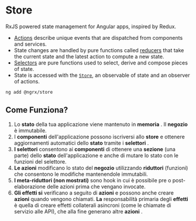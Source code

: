 # Store

RxJS powered state management for Angular apps, inspired by Redux.

* [Actions](https://ngrx.io/guide/store/actions) describe unique events that are dispatched from components and services.
* State changes are handled by pure functions called [reducers](https://ngrx.io/guide/store/reducers) that take the current state and the latest action to compute a new state.
* [Selectors](https://ngrx.io/guide/store/selectors) are pure functions used to select, derive and compose pieces of state.
* State is accessed with the [`Store`](https://ngrx.io/api/store/Store), an observable of state and an observer of actions.

```text
ng add @ngrx/store
```

## Come Funziona?

1. Lo **stato** della tua applicazione viene mantenuto in **memoria** . Il **negozio** è immutabile.
2. I **componenti** dell'applicazione possono iscriversi allo **store** e ottenere aggiornamenti automatici dello **stato** tramite i **selettori** .
3. **I selettori** consentono ai **componenti** di ottenere una **sezione** \(una parte\) dello **stato** dell'applicazione e anche di mutare lo stato con le funzioni del selettore.
4. **Le azioni** modificano lo stato del **negozio** utilizzando **riduttori** \(funzioni\) che consentono le modifiche mantenendole immutabili.
5. **I meta-riduttori \(non mostrati\)** sono hook in cui è possibile pre o post-elaborazione delle azioni prima che vengano invocate.
6. **Gli effetti si** verificano a seguito di **azioni** e possono anche creare **azioni** quando vengono chiamati. **La** responsabilità primaria degli **effetti** è quella di creare effetti collaterali asincroni \(come le chiamate di servizio alle API\), che alla fine generano altre **azioni** .


